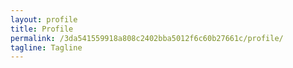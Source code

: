 ```yaml
---
layout: profile
title: Profile
permalink: /3da541559918a808c2402bba5012f6c60b27661c/profile/
tagline: Tagline
---
```

